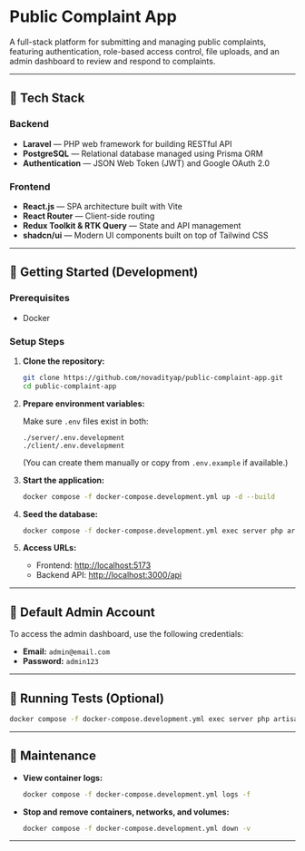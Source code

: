 # Public Complaint App

A full-stack platform for submitting and managing public complaints, featuring authentication, role-based access control, file uploads, and an admin dashboard to review and respond to complaints.

---

## 🚀 Tech Stack

### Backend
- **Laravel** — PHP web framework for building RESTful API
- **PostgreSQL** — Relational database managed using Prisma ORM
- **Authentication** — JSON Web Token (JWT) and Google OAuth 2.0

### Frontend
- **React.js** — SPA architecture built with Vite
- **React Router** — Client-side routing
- **Redux Toolkit & RTK Query** — State and API management
- **shadcn/ui** — Modern UI components built on top of Tailwind CSS

---

## 🧰 Getting Started (Development)

### Prerequisites
- Docker

### Setup Steps

1. **Clone the repository:**

   ```bash
   git clone https://github.com/novadityap/public-complaint-app.git
   cd public-complaint-app
   ```

2. **Prepare environment variables:**

   Make sure `.env` files exist in both:

   ```
   ./server/.env.development
   ./client/.env.development
   ```

   (You can create them manually or copy from `.env.example` if available.)

4. **Start the application:**

   ```bash
   docker compose -f docker-compose.development.yml up -d --build
   ```

3. **Seed the database:**

   ```bash
   docker compose -f docker-compose.development.yml exec server php artisan migrate:fresh --seed
   ```

5. **Access URLs:**
   - Frontend: [http://localhost:5173](http://localhost:5173)
   - Backend API: [http://localhost:3000/api](http://localhost:3000/api)

---

## 🔐 Default Admin Account

To access the admin dashboard, use the following credentials:

- **Email:** `admin@email.com`
- **Password:** `admin123`

---

## 🧪 Running Tests (Optional)

```bash
docker compose -f docker-compose.development.yml exec server php artisan test
```

---

## 🧼 Maintenance

- **View container logs:**

  ```bash
  docker compose -f docker-compose.development.yml logs -f
  ```

- **Stop and remove containers, networks, and volumes:**

  ```bash
  docker compose -f docker-compose.development.yml down -v
  ```

---

